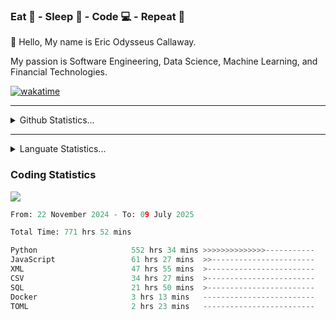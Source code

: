 <h3>Eat 🍴 - Sleep 🛌 - Code 💻 - Repeat 🔁</h3>

👋 Hello, My name is Eric Odysseus Callaway.

My passion is Software Engineering, Data Science, Machine Learning, and Financial Technologies.

[![wakatime](https://wakatime.com/badge/user/6717695f-6a13-47e3-aa16-c813e12c0985.svg)](https://wakatime.com/@6717695f-6a13-47e3-aa16-c813e12c0985)
<hr>
<details>
  <summary>
    Github Statistics...
  </summary>
    <p align="center">
      <img src="https://github-readme-stats.vercel.app/api?username=EricCallaway&show_icons=true"/>
    </p>
</details>
</hr>

<hr>
<details>
  <summary>
    Languate Statistics...
  </summary>
    <p align="center">
      <img src="https://wakatime.com/share/@Odysseus/6fc7c863-6fba-4e57-a6af-ed1f2fa8d560.svg"/>
    </p>
</details>
</hr>


<h3>Coding Statistics</h3>
<img src="https://wakatime.com/share/@Odysseus/5e02c832-9cc5-49a3-8f4c-bd2647d78fca.svg"/>
<!--START_SECTION:waka-->

```python
From: 22 November 2024 - To: 09 July 2025

Total Time: 771 hrs 52 mins

Python                     552 hrs 34 mins >>>>>>>>>>>>>>-----------   54.83 %
JavaScript                 61 hrs 27 mins  >>-----------------------   06.10 %
XML                        47 hrs 55 mins  >------------------------   04.75 %
CSV                        34 hrs 27 mins  >------------------------   03.42 %
SQL                        21 hrs 50 mins  >------------------------   02.17 %
Docker                     3 hrs 13 mins   -------------------------   00.32 %
TOML                       2 hrs 23 mins   -------------------------   00.24 %
```

<!--END_SECTION:waka-->

